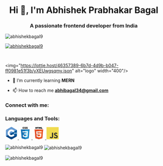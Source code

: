 <h1 align="center">Hi 👋, I'm Abhishek Prabhakar Bagal</h1>
<h3 align="center">A passionate frontend developer from India</h3>

<p align="left"> <img src="https://komarev.com/ghpvc/?username=abhishekbagal9&label=Profile%20views&color=0e75b6&style=flat" alt="abhishekbagal9" /> </p>

<p align="left"> <a href="https://github.com/ryo-ma/github-profile-trophy"><img src="https://github-profile-trophy.vercel.app/?username=abhishekbagal9" alt="abhishekbagal9" /></a> </p>

<p align="left"> <a href="https://twitter.com/" target="blank"><img src="https://img.shields.io/twitter/follow/?logo=twitter&style=for-the-badge" alt="" /></a> </p>

<img="https://lottie.host/46357389-6b7d-4d9b-b047-ff0981e51f3b/yXEUwgsqmy.json" alt="logo" width="400"/>

- 🌱 I’m currently learning **MERN**

- 📫 How to reach me **abhibagal34@gmail.com**

<h3 align="left">Connect with me:</h3>
<p align="left">
</p>

<h3 align="left">Languages and Tools:</h3>
<p align="left"> <a href="https://www.w3schools.com/cpp/" target="_blank" rel="noreferrer"> <img src="https://raw.githubusercontent.com/devicons/devicon/master/icons/cplusplus/cplusplus-original.svg" alt="cplusplus" width="40" height="40"/> </a> <a href="https://www.w3schools.com/css/" target="_blank" rel="noreferrer"> <img src="https://raw.githubusercontent.com/devicons/devicon/master/icons/css3/css3-original-wordmark.svg" alt="css3" width="40" height="40"/> </a> <a href="https://www.w3.org/html/" target="_blank" rel="noreferrer"> <img src="https://raw.githubusercontent.com/devicons/devicon/master/icons/html5/html5-original-wordmark.svg" alt="html5" width="40" height="40"/> </a> <a href="https://developer.mozilla.org/en-US/docs/Web/JavaScript" target="_blank" rel="noreferrer"> <img src="https://raw.githubusercontent.com/devicons/devicon/master/icons/javascript/javascript-original.svg" alt="javascript" width="40" height="40"/> </a> </p>

<p><img align="left" src="https://github-readme-stats.vercel.app/api/top-langs?username=abhishekbagal9&show_icons=true&locale=en&layout=compact" alt="abhishekbagal9" /></p>

<p>&nbsp;<img align="center" src="https://github-readme-stats.vercel.app/api?username=abhishekbagal9&show_icons=true&locale=en" alt="abhishekbagal9" /></p>

<p><img align="center" src="https://github-readme-streak-stats.herokuapp.com/?user=abhishekbagal9&" alt="abhishekbagal9" /></p>
